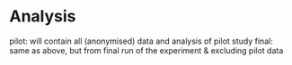 # Analysis

pilot: will contain all (anonymised) data and analysis of pilot study
final: same as above, but from final run of the experiment & excluding pilot data